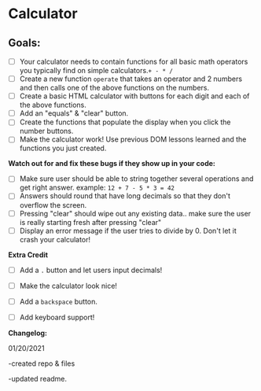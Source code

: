 # Calculator

## Goals:
- [ ] Your calculator needs to contain functions for all basic math operators you typically find on simple calculators.`+ - * /`
- [ ] Create a new function `operate` that takes an operator and 2 numbers and then calls one of the above functions on the numbers.
- [ ] Create a basic HTML calculator with buttons for each digit and each of the above functions.
- [ ] Add an "equals" & "clear" button.
- [ ] Create the functions that populate the display when you click the number buttons.
- [ ] Make the calculator work! Use previous DOM lessons learned and the functions you just created.

**Watch out for and fix these bugs if they show up in your code:**

- [ ] Make sure user should be able to string together several operations and get right answer. example: `12 + 7 - 5 * 3 = 42`
- [ ] Answers should round that have long decimals so that they don't overflow the screen.
- [ ] Pressing "clear" should wipe out any existing data.. make sure the user is really starting fresh after pressing "clear"
- [ ] Display an error message if the user tries to divide by 0. Don't let it crash your calculator!

**Extra Credit**

- [ ] Add a ` . ` button and let users input decimals!
- [ ] Make the calculator look nice!
- [ ] Add a `backspace` button.
- [ ] Add keyboard support!


**Changelog:**

01/20/2021

-created repo & files

-updated readme.
